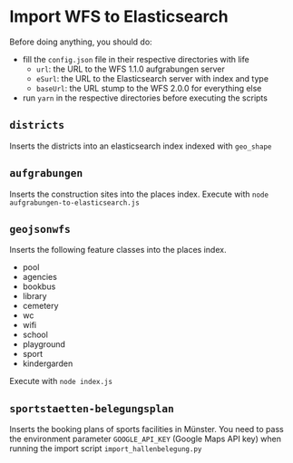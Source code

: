 # Import WFS to Elasticsearch

Before doing anything, you should do:
- fill the `config.json` file in their respective directories with life
  - `url`: the URL to the WFS 1.1.0 aufgrabungen server
  - `eSurl`: the URL to the Elasticsearch server with index and type
  - `baseUrl`: the URL stump to the WFS 2.0.0 for everything else
- run `yarn` in the respective directories before executing the scripts

## `districts`
Inserts the districts into an elasticsearch index indexed with `geo_shape`

## `aufgrabungen`
Inserts the construction sites into the places index. Execute with `node aufgrabungen-to-elasticsearch.js`

## `geojsonwfs`
Inserts the following feature classes into the places index.
- pool
- agencies
- bookbus
- library
- cemetery
- wc
- wifi
- school
- playground
- sport
- kindergarden

Execute with `node index.js`

## `sportstaetten-belegungsplan`
Inserts the booking plans of sports facilities in Münster. You need to pass the environment parameter `GOOGLE_API_KEY` (Google Maps API key) when running the import script `import_hallenbelegung.py`
